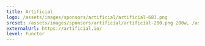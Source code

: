 ```yaml
---
title: Artificial
logo: /assets/images/sponsors/artificial/artificial-683.png
srcset: /assets/images/sponsors/artificial/artificial-200.png 200w, /assets/images/sponsors/artificial/artificial-400.png 400w, /assets/images/sponsors/artificial/artificial-683.png 683w
externalUrl: https://artificial.io/
level: Functor
---
```

